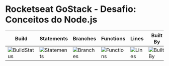 # Rocketseat GoStack - Desafio: Conceitos do Node.js

| Build | Statements | Branches | Functions | Lines | Built By | We Love |
| ------ | ------ | ------- | ------- | ------ | -------| ------- |
| ![BuildStatus](#buildstatus#) | ![Statements](#statements# "Make me better!") | ![Branches](#branches# "Make me better!") | ![Functions](#functions# "Make me better!") | ![Lines](#lines# "Make me better!") | ![BuiltBy](https://img.shields.io/badge/TypeScript-Lovers-black.svg "img.shields.io") | ![ForTheBadge](https://img.shields.io/badge/Using-Badges-red.svg "ForTheBadge")